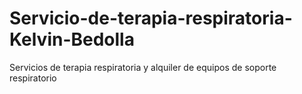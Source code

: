 # Servicio-de-terapia-respiratoria-Kelvin-Bedolla
Servicios de terapia respiratoria y alquiler de equipos de soporte respiratorio
